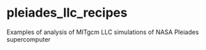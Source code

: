 # pleiades_llc_recipes
Examples of analysis of MITgcm LLC simulations of NASA Pleiades supercomputer
